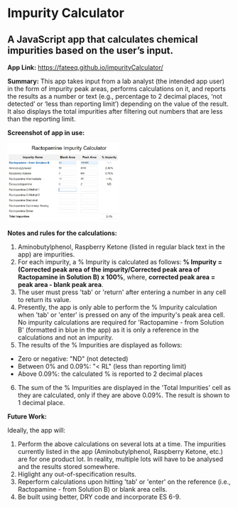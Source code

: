 # Impurity Calculator
## A JavaScript app that calculates chemical impurities based on the user’s input.
**App Link:** https://fateeq.github.io/impurityCalculator/

**Summary:** This app takes input from a lab analyst (the intended app user) in the form of impurity peak areas, performs calculations on it, and reports the results as a number or text (e.g., percentage to 2 decimal places, ‘not detected’ or ‘less than reporting limit’) depending on the value of the result. It also displays the total impurities after filtering out numbers that are less than the reporting limit.

**Screenshot of app in use:**

<img src="screenshots/app-in-use.jpg" alt="app-in-use-screenshot" width="50%"/>

**Notes and rules for the calculations:**
1. Aminobutylphenol, Raspberry Ketone (listed in regular black text in the app) are impurities.
2. For each impurity, a % Impurity is calculated as follows: **% Impurity = (Corrected peak area of the impurity/Corrected peak area of Ractopamine in Solution B) x 100%**, where, **corrected peak area = peak area - blank peak area**.
3. The user must press 'tab' or 'return' after entering a number in any cell to return its value.
4. Presently, the app is only able to perform the % Impurity calculation when 'tab' or 'enter' is pressed on any of the impurity's peak area cell. No impurity calculations are required for 'Ractopamine - from Solution B' (formatted in blue in the app) as it is only a reference in the calculations and not an impurity.
5. The results of the % Impurities are displayed as follows:
* Zero or negative: "ND" (not detected)
* Between 0% and 0.09%: "< RL" (less than reporting limit)
* Above 0.09%: the calculated % is reported to 2 decimal places
6. The sum of the % Impurities are displayed in the 'Total Impurities' cell as they are calculated, only if they are above 0.09%. The result is shown to 1 decimal place.

**Future Work:**

Ideally, the app will:
1. Perform the above calculations on several lots at a time. The impurities currently listed in the app (Aminobutylphenol, Raspberry Ketone, etc.) are for one product lot. In reality, multiple lots will have to be analysed and the results stored somewhere.
2. Higlight any out-of-specification results.
3. Reperform calculations upon hitting 'tab' or 'enter' on the reference (i.e., Ractopamine - from Solution B) or blank area cells.
4. Be built using better, DRY code and incorporate ES 6-9.
